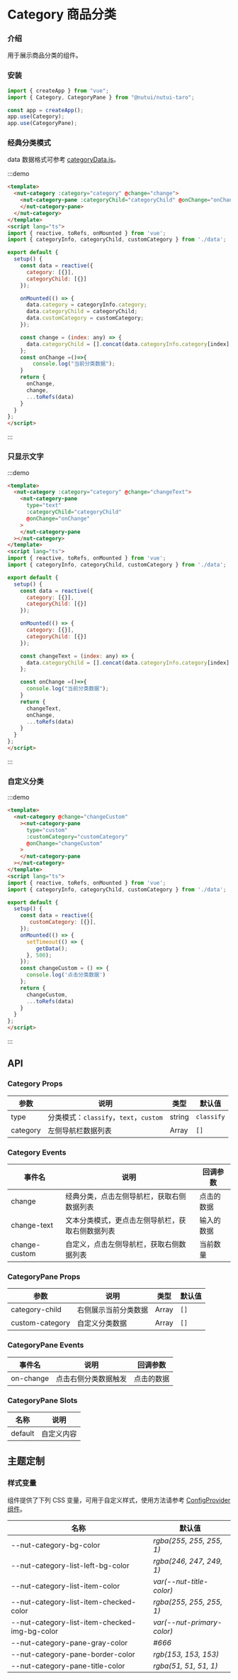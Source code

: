 # Category 商品分类

### 介绍

用于展示商品分类的组件。

### 安装

```javascript
import { createApp } from "vue";
import { Category, CategoryPane } from "@nutui/nutui-taro";

const app = createApp();
app.use(Category);
app.use(CategoryPane);
```

### 经典分类模式

data 数据格式可参考
[categoryData.js](https//storage.360buyimg.com/nutui/3x/categoryData.js)。


:::demo

```html
<template>
  <nut-category :category="category" @change="change">
    <nut-category-pane :categoryChild="categoryChild" @onChange="onChange">
    </nut-category-pane>
  </nut-category>
</template>
<script lang="ts">
import { reactive, toRefs, onMounted } from 'vue';
import { categoryInfo, categoryChild, customCategory } from './data';

export default {
  setup() {
    const data = reactive({
      category: [{}],
      categoryChild: [{}]
    });

    onMounted(() => {
      data.category = categoryInfo.category;
      data.categoryChild = categoryChild;
      data.customCategory = customCategory;
    });

    const change = (index: any) => {
      data.categoryChild = [].concat(data.categoryInfo.category[index].children as any);
    };
    const onChange =()=>{
        console.log("当前分类数据");
    }
    return {
      onChange,
      change,
      ...toRefs(data)
    }
  }
};
</script>
```
:::
### 只显示文字

:::demo

```html
<template>
  <nut-category :category="category" @change="changeText">
    <nut-category-pane
      type="text"
      :categoryChild="categoryChild"
      @onChange="onChange"
    >
    </nut-category-pane
  ></nut-category>
</template>
<script lang="ts">
import { reactive, toRefs, onMounted } from 'vue';
import { categoryInfo, categoryChild, customCategory } from './data';

export default {
  setup() {
    const data = reactive({
      category: [{}],
      categoryChild: [{}]
    });

    onMounted(() => {
      category: [{}],
      categoryChild: [{}]
    });

    const changeText = (index: any) => {
      data.categoryChild = [].concat(data.categoryInfo.category[index].children as any);
    };

    const onChange =()=>{
      console.log("当前分类数据");
    }
    return {
      changeText,
      onChange,
      ...toRefs(data)
    }
  }
};
</script>
```
:::
### 自定义分类

:::demo

```html
<template>
  <nut-category @change="changeCustom"
    ><nut-category-pane
      type="custom"
      :customCategory="customCategory"
      @onChange="changeCustom"
    >
    </nut-category-pane
  ></nut-category>
</template>
<script lang="ts">
import { reactive, toRefs, onMounted } from 'vue';
import { categoryInfo, categoryChild, customCategory } from './data';

export default {
  setup() {
    const data = reactive({
       customCategory: [{}],
    });
    onMounted(() => {
      setTimeout(() => {
         getData();
      }, 500);
    });
    const changeCustom = () => {
      console.log('点击分类数据')
    };
    return {
      changeCustom,
      ...toRefs(data)
    }
  }
};
</script>
```
:::
## API

### Category Props

| 参数     | 说明                             | 类型   | 默认值   |
| -------- | -------------------------------- | ------ | -------- |
| type     | 分类模式：`classify`，`text`，`custom` | string | `classify` |
| category | 左侧导航栏数据列表               | Array  | `[]`       |

### Category Events

| 事件名        | 说明                                             | 回调参数   |
| ------------- | ------------------------------------------------ | ---------- |
| change        | 经典分类，点击左侧导航栏，获取右侧数据列表       | 点击的数据 |
| change-text   | 文本分类模式，更点击左侧导航栏，获取右侧数据列表 | 输入的数据 |
| change-custom | 自定义，点击左侧导航栏，获取右侧数据列表         | 当前数量   |

### CategoryPane Props

| 参数            | 说明                 | 类型  | 默认值 |
| --------------- | -------------------- | ----- | ------ |
| category-child  | 右侧展示当前分类数据 | Array | `[]`     |
| custom-category | 自定义分类数据       | Array | `[]`     |

### CategoryPane Events

| 事件名    | 说明                 | 回调参数   |
| --------- | -------------------- | ---------- |
| on-change | 点击右侧分类数据触发 | 点击的数据 |

### CategoryPane Slots

| 名称    | 说明       |
| ------- | ---------- |
| default | 自定义内容 |
## 主题定制

### 样式变量

组件提供了下列 CSS 变量，可用于自定义样式，使用方法请参考 [ConfigProvider 组件](#/zh-CN/component/configprovider)。

| 名称                                    | 默认值                     | 
| --------------------------------------- | -------------------------- | 
| --nut-category-bg-color|  _rgba(255, 255, 255, 1)_  | 
| --nut-category-list-left-bg-color|  _rgba(246, 247, 249, 1)_  | 
| --nut-category-list-item-color|  _var(--nut-title-color)_  | 
| --nut-category-list-item-checked-color|  _rgba(255, 255, 255, 1)_  | 
| --nut-category-list-item-checked-img-bg-color|  _var(--nut-primary-color)_  | 
| --nut-category-pane-gray-color|  _#666_  | 
| --nut-category-pane-border-color|  _rgb(153, 153, 153)_  | 
| --nut-category-pane-title-color|  _rgba(51, 51, 51, 1)_  | 
